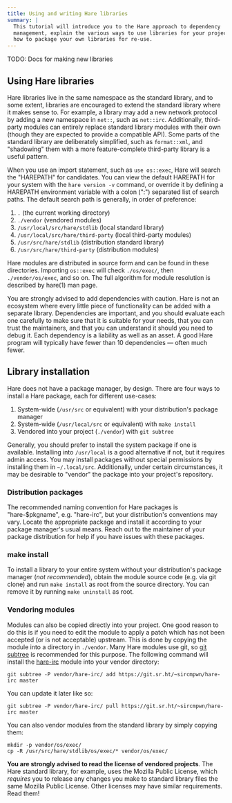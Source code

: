 ```yaml
---
title: Using and writing Hare libraries
summary: |
  This tutorial will introduce you to the Hare approach to dependency
  management, explain the various ways to use libraries for your project, and
  how to package your own libraries for re-use.
---
```


TODO: Docs for making new libraries

## Using Hare libraries

Hare libraries live in the same namespace as the standard library, and to some
extent, libraries are encouraged to extend the standard library where it makes
sense to. For example, a library may add a new network protocol by adding a new
namespace in `net::`, such as `net::irc`. Additionally, third-party modules can
entirely replace standard library modules with their own (though they are
expected to provide a compatible API). Some parts of the standard library are
deliberately simplified, such as `format::xml`, and "shadowing" them with a more
feature-complete third-party library is a useful pattern.

When you use an import statement, such as `use os::exec`, Hare will search the
"HAREPATH" for candidates. You can view the default HAREPATH for your system
with the `hare version -v` command, or override it by defining a HAREPATH
environment variable with a colon (":") separated list of search paths. The
default search path is generally, in order of preference:

1. `.` (the current working directory)
1. `./vendor` (vendored modules)
1. `/usr/local/src/hare/stdlib` (local standard library)
1. `/usr/local/src/hare/third-party` (local third-party modules)
1. `/usr/src/hare/stdlib` (distribution standard library)
1. `/usr/src/hare/third-party` (distribution modules)

Hare modules are distributed in source form and can be found in these
directories. Importing `os::exec` will check `./os/exec/`, then
`./vendor/os/exec`, and so on. The full algorithm for module resolution is
described by hare(1) man page.

You are strongly advised to add dependencies with caution. Hare is not an
ecosystem where every little piece of functionality can be added with a separate
library. Dependencies are important, and you should evaluate each one carefully
to make sure that it is suitable for your needs, that you can trust the
maintainers, and that you can understand it should you need to debug it. Each
dependency is a liability as well as an asset. A good Hare program will
typically have fewer than 10 dependencies &mdash; often much fewer.

## Library installation

Hare does not have a package manager, by design. There are four ways to install
a Hare package, each for different use-cases:

1. System-wide (`/usr/src` or equivalent) with your distribution's package manager
2. System-wide (`/usr/local/src` or equivalent) with `make install`
3. Vendored into your project (`./vendor`) with `git subtree`

Generally, you should prefer to install the system package if one is available.
Installing into `/usr/local` is a good alternative if not, but it requires admin
access. You may install packages without special permissions by installing them
in `~/.local/src`. Additionally, under certain circumstances, it may be
desirable to "vendor" the package into your project's repository.

### Distribution packages

The recommended naming convention for Hare packages is "hare-$pkgname", e.g.
"hare-irc", but your distribution's conventions may vary. Locate the appropriate
package and install it according to your package manager's usual means. Reach
out to the maintainer of your package distribution for help if you have issues
with these packages.

### make install

To install a library to your entire system without your distribution's package
manager (*not recommended*), obtain the module source code (e.g. via git clone)
and run `make install` as root from the source directory. You can remove it by
running `make uninstall` as root.

### Vendoring modules

Modules can also be copied directly into your project. One good reason to do
this is if you need to edit the module to apply a patch which has not been
accepted (or is not acceptable) upstream. This is done by copying the module
into a directory in `./vendor`. Many Hare modules use git, so [git subtree][0]
is recommended for this purpose. The following command will install the
[hare-irc][1] module into your vendor directory:

[0]: https://manpages.debian.org/testing/git-man/git-subtree.1.en.html
[1]: https://git.sr.ht/~sircmpwn/hare-irc

```
git subtree -P vendor/hare-irc/ add https://git.sr.ht/~sircmpwn/hare-irc master
```

You can update it later like so:

```
git subtree -P vendor/hare-irc/ pull https://git.sr.ht/~sircmpwn/hare-irc master
```

You can also vendor modules from the standard library by simply copying them:

```
mkdir -p vendor/os/exec/
cp -R /usr/src/hare/stdlib/os/exec/* vendor/os/exec/
```

**You are strongly advised to read the license of vendored projects**. The Hare
standard library, for example, uses the Mozilla Public License, which *requires*
you to release any changes you make to standard library files the same Mozilla
Public License. Other licenses may have similar requirements. Read them!
